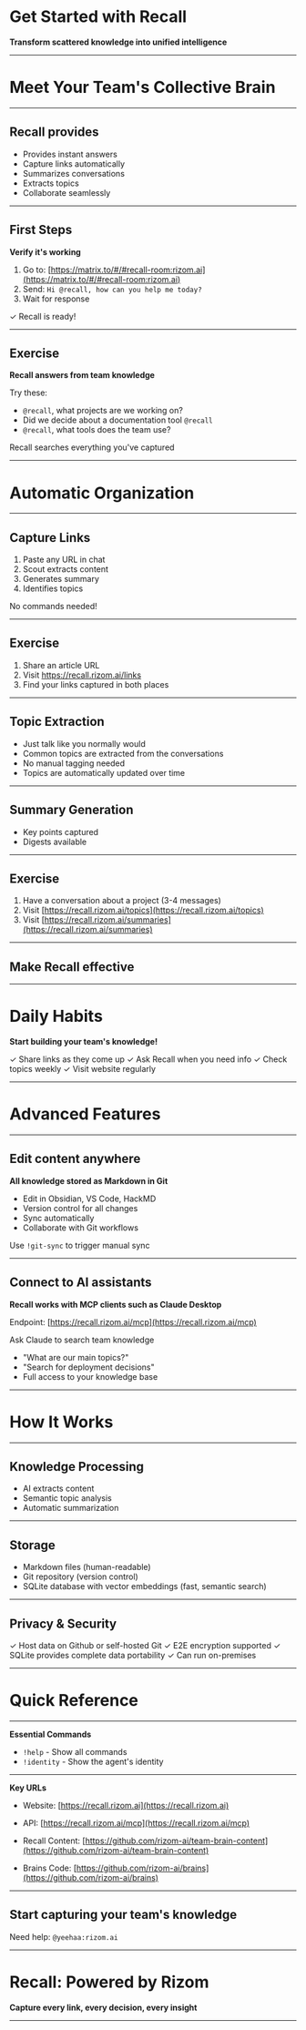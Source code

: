 # Get Started with Recall

**Transform scattered knowledge into unified intelligence**

---

# Meet Your Team's Collective Brain

---

## Recall provides

- Provides instant answers
- Capture links automatically
- Summarizes conversations
- Extracts topics
- Collaborate seamlessly

---

## First Steps

**Verify it's working**

1. Go to: [https://matrix.to/#/#recall-room:rizom.ai](https://matrix.to/#/#recall-room:rizom.ai)
2. Send: `Hi @recall, how can you help me today?`
3. Wait for response

✓ Recall is ready!

---

## Exercise

**Recall answers from team knowledge**

Try these:

- `@recall`, what projects are we working on?
- Did we decide about a documentation tool `@recall`
- `@recall`, what tools does the team use?

Recall searches everything you've captured

---

# Automatic Organization

---

## Capture Links

1. Paste any URL in chat
2. Scout extracts content
3. Generates summary
4. Identifies topics

No commands needed!

---

## Exercise

1. Share an article URL
2. Visit https://recall.rizom.ai/links
3. Find your links captured in both places

---

## Topic Extraction

- Just talk like you normally would
- Common topics are extracted from the conversations
- No manual tagging needed
- Topics are automatically updated over time

---

## Summary Generation

- Key points captured
- Digests available

---

## Exercise

1. Have a conversation about a project (3-4 messages)
2. Visit [https://recall.rizom.ai/topics](https://recall.rizom.ai/topics)
3. Visit [https://recall.rizom.ai/summaries](https://recall.rizom.ai/summaries)

---

## Make Recall effective

---

# Daily Habits

**Start building your team's knowledge!**

✓ Share links as they come up
✓ Ask Recall when you need info
✓ Check topics weekly
✓ Visit website regularly

---

# Advanced Features

---

## Edit content anywhere

**All knowledge stored as Markdown in Git**

- Edit in Obsidian, VS Code, HackMD
- Version control for all changes
- Sync automatically
- Collaborate with Git workflows

Use `!git-sync` to trigger manual sync

---

## Connect to AI assistants

**Recall works with MCP clients such as Claude Desktop**

Endpoint: [https://recall.rizom.ai/mcp](https://recall.rizom.ai/mcp)

Ask Claude to search team knowledge

- "What are our main topics?"
- "Search for deployment decisions"
- Full access to your knowledge base

---

# How It Works

---

## Knowledge Processing

- AI extracts content
- Semantic topic analysis
- Automatic summarization

---

## Storage

- Markdown files (human-readable)
- Git repository (version control)
- SQLite database with vector embeddings (fast, semantic search)

---

## Privacy & Security

✓ Host data on Github or self-hosted Git
✓ E2E encryption supported
✓ SQLite provides complete data portability
✓ Can run on-premises

---

# Quick Reference

---

**Essential Commands**

- `!help` - Show all commands
- `!identity` - Show the agent's identity

---

**Key URLs**

- Website: [https://recall.rizom.ai](https://recall.rizom.ai)
- API: [https://recall.rizom.ai/mcp](https://recall.rizom.ai/mcp)

- Recall Content: [https://github.com/rizom-ai/team-brain-content](https://github.com/rizom-ai/team-brain-content)
- Brains Code: [https://github.com/rizom-ai/brains](https://github.com/rizom-ai/brains)

---

## Start capturing your team's knowledge

Need help: `@yeehaa:rizom.ai`

---

# Recall: Powered by Rizom

**Capture every link, every decision, every insight**

---
